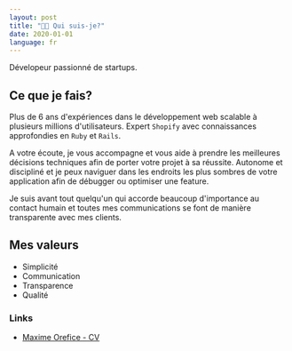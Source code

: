 ```yaml
---
layout: post
title: "👨‍💻 Qui suis-je?"
date: 2020-01-01
language: fr
---
```


Dévelopeur passionné de startups.

## Ce que je fais?

Plus de 6 ans d'expériences dans le développement web scalable à plusieurs millions d'utilisateurs. Expert `Shopify` avec connaissances approfondies en `Ruby` et `Rails`.

A votre écoute, je vous accompagne et vous aide à prendre les meilleures décisions techniques afin de porter votre projet à sa réussite. Autonome et discipliné et je peux naviguer dans les endroits les plus sombres de votre application afin de débugger ou optimiser une feature.

Je suis avant tout quelqu'un qui accorde beaucoup d'importance au contact humain et toutes mes communications se font de manière transparente avec mes clients.

## Mes valeurs

- Simplicité
- Communication
- Transparence
- Qualité

### Links

- [Maxime Orefice - CV](https://docs.google.com/document/d/1iZMVA8ljT8FzOlXJsPxmQ0zL2BHUPIptnKqeOCof8-c/edit?usp=sharing)
